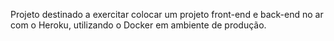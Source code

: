 Projeto destinado a exercitar colocar um projeto front-end e back-end no ar com o Heroku, utilizando o Docker em ambiente de produção.

